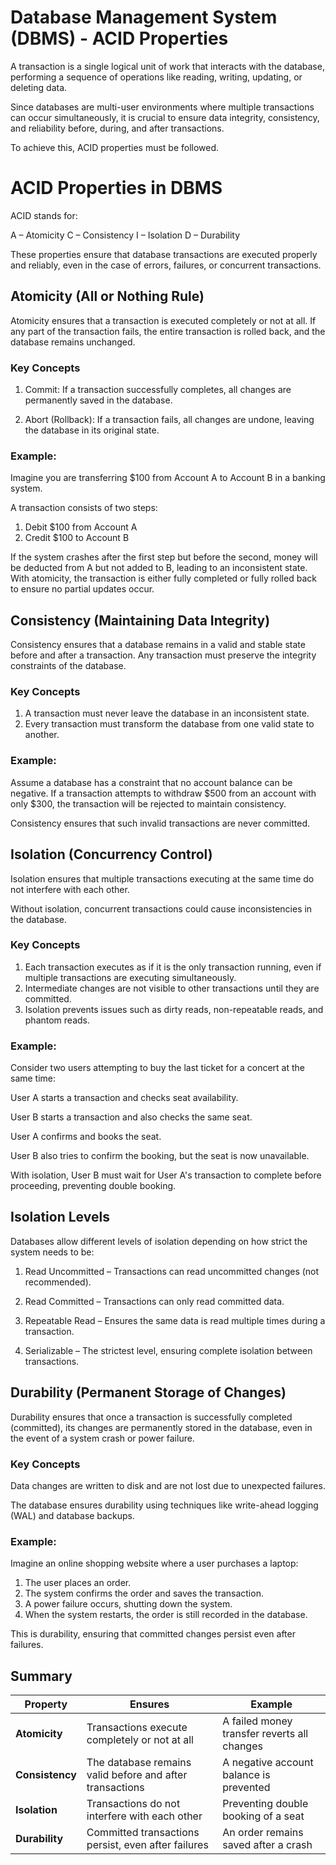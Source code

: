 # Database Management System (DBMS) - ACID Properties

A transaction is a single logical unit of work that interacts with the database, performing a sequence of operations like reading, writing, updating, or deleting data.

Since databases are multi-user environments where multiple transactions can occur simultaneously, it is crucial to ensure data integrity, consistency, and reliability before, during, and after transactions.

To achieve this, ACID properties must be followed.

# ACID Properties in DBMS
ACID stands for:

A – Atomicity
C – Consistency
I – Isolation
D – Durability

These properties ensure that database transactions are executed properly and reliably, even in the case of errors, failures, or concurrent transactions.

## Atomicity (All or Nothing Rule)

Atomicity ensures that a transaction is executed completely or not at all. If any part of the transaction fails, the entire transaction is rolled back, and the database remains unchanged.

### Key Concepts

1. Commit: If a transaction successfully completes, all changes are permanently saved in the database.

2. Abort (Rollback): If a transaction fails, all changes are undone, leaving the database in its original state.

### Example:

Imagine you are transferring $100 from Account A to Account B in a banking system.

A transaction consists of two steps:

1. Debit $100 from Account A
2. Credit $100 to Account B

If the system crashes after the first step but before the second, money will be deducted from A but not added to B, leading to an inconsistent state.
With atomicity, the transaction is either fully completed or fully rolled back to ensure no partial updates occur.

## Consistency (Maintaining Data Integrity)

Consistency ensures that a database remains in a valid and stable state before and after a transaction. Any transaction must preserve the integrity constraints of the database.

### Key Concepts
1. A transaction must never leave the database in an inconsistent state.
2. Every transaction must transform the database from one valid state to another.

### Example:
Assume a database has a constraint that no account balance can be negative.
If a transaction attempts to withdraw $500 from an account with only $300, the transaction will be rejected to maintain consistency.

Consistency ensures that such invalid transactions are never committed.

## Isolation (Concurrency Control)

Isolation ensures that multiple transactions executing at the same time do not interfere with each other.

Without isolation, concurrent transactions could cause inconsistencies in the database.

### Key Concepts
1. Each transaction executes as if it is the only transaction running, even if multiple transactions are executing simultaneously.
2. Intermediate changes are not visible to other transactions until they are committed.
3. Isolation prevents issues such as dirty reads, non-repeatable reads, and phantom reads.

### Example:
Consider two users attempting to buy the last ticket for a concert at the same time:

User A starts a transaction and checks seat availability.

User B starts a transaction and also checks the same seat.

User A confirms and books the seat.

User B also tries to confirm the booking, but the seat is now unavailable.

With isolation, User B must wait for User A's transaction to complete before proceeding, preventing double booking.

## Isolation Levels
Databases allow different levels of isolation depending on how strict the system needs to be:

1. Read Uncommitted – Transactions can read uncommitted changes (not recommended).

2. Read Committed – Transactions can only read committed data.

3. Repeatable Read – Ensures the same data is read multiple times during a transaction.

4. Serializable – The strictest level, ensuring complete isolation between transactions.


## Durability (Permanent Storage of Changes)

Durability ensures that once a transaction is successfully completed (committed), its changes are permanently stored in the database, even in the event of a system crash or power failure.

### Key Concepts
 Data changes are written to disk and are not lost due to unexpected failures.

 The database ensures durability using techniques like write-ahead logging (WAL) and database backups.

### Example:
Imagine an online shopping website where a user purchases a laptop:

1. The user places an order.
2. The system confirms the order and saves the transaction.
3. A power failure occurs, shutting down the system.
4. When the system restarts, the order is still recorded in the database.

This is durability, ensuring that committed changes persist even after failures.

## Summary 

| **Property**  | **Ensures**  | **Example**  |
|--------------|------------|------------|
| **Atomicity**  | Transactions execute completely or not at all  | A failed money transfer reverts all changes |
| **Consistency**  | The database remains valid before and after transactions  | A negative account balance is prevented |
| **Isolation**  | Transactions do not interfere with each other  | Preventing double booking of a seat |
| **Durability**  | Committed transactions persist, even after failures  | An order remains saved after a crash |

